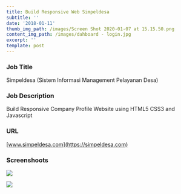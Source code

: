 ```yaml
---
title: Build Responsive Web Simpeldesa
subtitle: ''
date: '2018-01-11'
thumb_img_path: /images/Screen Shot 2020-01-07 at 15.15.50.png
content_img_path: /images/dahboard - login.jpg
excerpt: ''
template: post
---
```

### Job Title

Simpeldesa (Sistem Informasi Management Pelayanan Desa)

### Job Description

Build Responsive Company Profile Website using HTML5 CSS3 and Javascript 

### URL

[www.simpeldesa.com](https://simpeldesa.com)

### Screenshoots

![](/images/info-desa.jpg)

![](/images/detail-produk.jpg)
